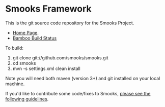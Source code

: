 # Smooks Framework

This is the git source code repository for the Smooks Project.

* [Home Page][1].
* [Bamboo Build Status][3]

To build:

1.  git clone git://github.com/smooks/smooks.git
2.  cd smooks
3.  mvn -s settings.xml clean install

Note you will need both maven (version 3+) and git installed on your local machine. 

If you'd like to contribute some code/fixes to Smooks, [please see the following guidelines][2].

[1]: http://www.smooks.org
[2]: http://www.smooks.org/mediawiki/index.php?title=Code_Contribution_Guide
[3]: https://bamboo-ci.codehaus.org/browse/MILYN
